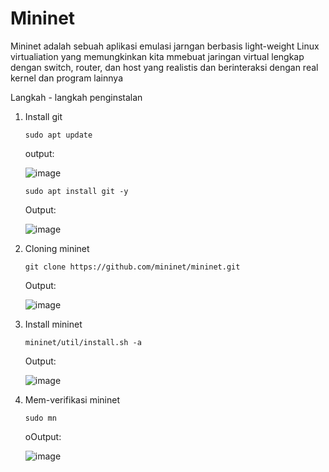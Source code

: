 # Mininet
Mininet adalah sebuah aplikasi emulasi jarngan berbasis light-weight Linux virtualiation yang memungkinkan kita mmebuat jaringan virtual lengkap dengan switch, router, dan host yang realistis dan berinteraksi dengan real kernel dan program lainnya

Langkah - langkah penginstalan
1. Install git
    ```
    sudo apt update
    ```
    output:
   
    ![image](https://hackmd.io/_uploads/Skbtz7U61e.png)

    ```
    sudo apt install git -y
    ```
    Output:
   
    ![image](https://hackmd.io/_uploads/ryA47mLayx.png)
3. Cloning mininet
    ```
    git clone https://github.com/mininet/mininet.git
    ```
    Output:
   
    ![image](https://hackmd.io/_uploads/ByhaX78T1x.png)
5. Install mininet
    ```
    mininet/util/install.sh -a
    ```
    Output:

    ![image](https://hackmd.io/_uploads/H14kDXITye.png)
6. Mem-verifikasi mininet
    ```
    sudo mn
    ```
    oOutput:
   
    ![image](https://hackmd.io/_uploads/HyjlPBUTJl.png)
